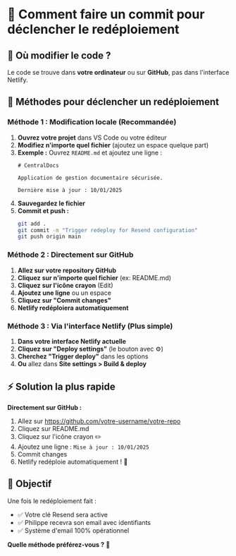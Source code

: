 # 🔄 Comment faire un commit pour déclencher le redéploiement

## 📍 Où modifier le code ?

Le code se trouve dans **votre ordinateur** ou sur **GitHub**, pas dans l'interface Netlify.

## 🔧 Méthodes pour déclencher un redéploiement

### Méthode 1 : Modification locale (Recommandée)

1. **Ouvrez votre projet** dans VS Code ou votre éditeur
2. **Modifiez n'importe quel fichier** (ajoutez un espace quelque part)
3. **Exemple :** Ouvrez `README.md` et ajoutez une ligne :
   ```
   # CentralDocs
   
   Application de gestion documentaire sécurisée.
   
   Dernière mise à jour : 10/01/2025
   ```
4. **Sauvegardez le fichier**
5. **Commit et push :**
   ```bash
   git add .
   git commit -m "Trigger redeploy for Resend configuration"
   git push origin main
   ```

### Méthode 2 : Directement sur GitHub

1. **Allez sur votre repository GitHub**
2. **Cliquez sur n'importe quel fichier** (ex: README.md)
3. **Cliquez sur l'icône crayon** (Edit)
4. **Ajoutez une ligne** ou un espace
5. **Cliquez sur "Commit changes"**
6. **Netlify redéploiera automatiquement**

### Méthode 3 : Via l'interface Netlify (Plus simple)

1. **Dans votre interface Netlify actuelle**
2. **Cliquez sur "Deploy settings"** (le bouton avec ⚙️)
3. **Cherchez "Trigger deploy"** dans les options
4. **Ou** allez dans **Site settings > Build & deploy**

## ⚡ Solution la plus rapide

**Directement sur GitHub :**
1. Allez sur https://github.com/votre-username/votre-repo
2. Cliquez sur README.md
3. Cliquez sur l'icône crayon ✏️
4. Ajoutez une ligne : `Mise à jour : 10/01/2025`
5. Commit changes
6. Netlify redéploie automatiquement ! 🚀

## 🎯 Objectif

Une fois le redéploiement fait :
- ✅ Votre clé Resend sera active
- ✅ Philippe recevra son email avec identifiants
- ✅ Système d'email 100% opérationnel

**Quelle méthode préférez-vous ?** 🤔